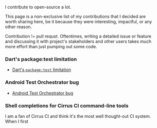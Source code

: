 I contribute to open-source a lot.

This page is a non-exclusive list of my contributions that I decided are worth
sharing here, be it because they were interesting, impactful, or any other
reason.

Contribution != pull requst. Oftentimes, writing a detailed issue or feature and
discussing it with project's stakeholders and other users takes much more effort
than just pumping out some code.

### Dart's package:test limitation

- [Dart's `package:test` limitation](https://github.com/dart-lang/test/issues/1998)

### Android Test Orchestrator bug

- [Android Test Orchestrator bug](https://github.com/android/android-test/issues/1935)

### Shell completions for Cirrus CI command-line tools

I am a fan of Cirrus CI and think it's the most well thought-out CI system. When
I first 
